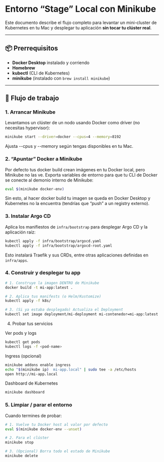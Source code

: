 # Entorno “Stage” Local con Minikube

Este documento describe el flujo completo para levantar un mini-cluster de Kubernetes en tu Mac y desplegar tu aplicación **sin tocar tu clúster real**.

---

## 📦 Prerrequisitos

- **Docker Desktop** instalado y corriendo  
- **Homebrew**  
- **kubectl** (CLI de Kubernetes)  
- **minikube** (instalado con `brew install minikube`)  

---

## 🚀 Flujo de trabajo

### 1. Arrancar Minikube

Levantamos un clúster de un nodo usando Docker como driver (no necesitas hypervisor):

```bash
minikube start --driver=docker --cpus=4 --memory=8192
```
Ajusta --cpus y --memory según tengas disponibles en tu Mac.

### 2. “Apuntar” Docker a Minikube

Por defecto tus docker build crean imágenes en tu Docker local, pero Minikube no las ve.
Exporta variables de entorno para que tu CLI de Docker se conecte al demonio interno de Minikube:

```bash
eval $(minikube docker-env)
```

Sin esto, al hacer docker build tu imagen se queda en Docker Desktop y Kubernetes no la encuentra (tendrías que “push” a un registry externo).

### 3. Instalar Argo CD

Aplica los manifiestos de `infra/bootstrap` para desplegar Argo CD y la
aplicación raíz:

```bash
kubectl apply -f infra/bootstrap/argocd.yaml
kubectl apply -f infra/bootstrap/argocd-root.yaml
```

Esto instalará Traefik y sus CRDs, entre otras aplicaciones definidas en
`infra/apps`.

### 4. Construir y desplegar tu app

```bash
# 1. Construye la imagen DENTRO de Minikube
docker build -t mi-app:latest .

# 2. Aplica tus manifests (o Helm/Kustomize)
kubectl apply -f k8s/

# 3. (Si ya estaba desplegado) Actualiza el Deployment
kubectl set image deployment/mi-deployment mi-contenedor=mi-app:latest
```
  
4. Probar tus servicios

Ver pods y logs
```bash
kubectl get pods
kubectl logs -f <pod-name>
```

Ingress (opcional)
```bash
minikube addons enable ingress
echo "$(minikube ip)  mi-app.local" | sudo tee -a /etc/hosts
open http://mi-app.local
```

Dashboard de Kubernetes
```bash
minikube dashboard
```

### 5. Limpiar / parar el entorno
Cuando termines de probar:

```bash
# 1. Vuelve tu Docker host al valor por defecto
eval $(minikube docker-env --unset)

# 2. Para el clúster
minikube stop

# 3. (Opcional) Borra todo el estado de Minikube
minikube delete
```
